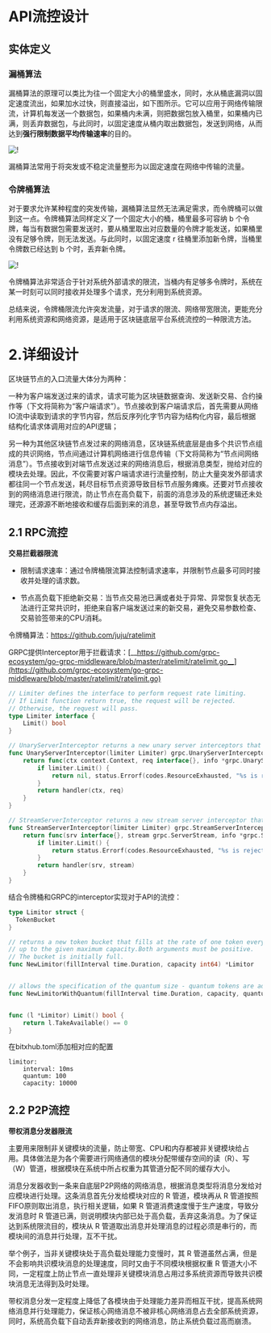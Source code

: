 # API流控设计

## 实体定义

### 漏桶算法

漏桶算法的原理可以类比为往一个固定大小的桶里盛水，同时，水从桶底漏洞以固定速度流出，如果加水过快，则直接溢出，如下图所示。它可以应用于网络传输限流，计算机每发送一个数据包，如果桶内未满，则把数据包放入桶里，如果桶内已满，则丢弃数据包，与此同时，以固定速度从桶内取出数据包，发送到网络，从而达到**强行限制数据平均传输速率**的目的。

![!](../../../assets/faucet.png)

漏桶算法常用于将突发或不稳定流量整形为以固定速度在网络中传输的流量。

### 令牌桶算法

对于要求允许某种程度的突发传输，漏桶算法显然无法满足需求，而令牌桶可以做到这一点。令牌桶算法同样定义了一个固定大小的桶，桶里最多可容纳 b 个令牌，每当有数据包需要发送时，要从桶里取出对应数量的令牌才能发送，如果桶里没有足够令牌，则无法发送。与此同时，以固定速度 r 往桶里添加新令牌，当桶里令牌数已经达到 b 个时，丢弃新令牌。

![!](../../../assets/token_bucket.png)

令牌桶算法非常适合于针对系统外部请求的限流，当桶内有足够多令牌时，系统在某一时刻可以同时接收并处理多个请求，充分利用到系统资源。

总结来说，令牌桶限流允许突发流量，对于请求的限流、网络带宽限流，更能充分利用系统资源和网络资源，是适用于区块链底层平台系统流控的一种限流方法。



# 2.详细设计

区块链节点的入口流量大体分为两种：

一种为客户端发送过来的请求，请求可能为区块链数据查询、发送新交易、合约操作等（下文将简称为“客户端请求”）。节点接收到客户端请求后，首先需要从网络IO流中读取到请求的字节内容，然后反序列化字节内容为结构化内容，最后根据结构化请求体调用对应的API逻辑；

另一种为其他区块链节点发过来的网络消息，区块链系统底层是由多个共识节点组成的共识网络，节点间通过计算机网络进行信息传输（下文将简称为“节点间网络消息”）。节点接收到对端节点发送过来的网络消息后，根据消息类型，抛给对应的模块去处理。因此，不仅需要对客户端请求进行流量控制，防止大量突发外部请求都往同一个节点发送，耗尽目标节点资源导致目标节点服务瘫痪。还要对节点接收到的网络消息进行限流，防止节点在高负载下，前面的消息涉及的系统逻辑还未处理完，还源源不断地接收和缓存后面到来的消息，甚至导致节点内存溢出。





## 2.1 RPC流控

**交易拦截器限流**

- 限制请求速率：通过令牌桶限流算法控制请求速率，并限制节点最多可同时接收并处理的请求数。

- 节点高负载下拒绝新交易：当节点交易池已满或者处于异常、异常恢复状态无法进行正常共识时，拒绝来自客户端发送过来的新交易，避免交易参数检查、交易验签带来的CPU消耗。

令牌桶算法：https://github.com/juju/ratelimit

GRPC提供Interceptor用于拦截请求：[__https://github.com/grpc-ecosystem/go-grpc-middleware/blob/master/ratelimit/ratelimit.go__](https://github.com/grpc-ecosystem/go-grpc-middleware/blob/master/ratelimit/ratelimit.go)

```go
// Limiter defines the interface to perform request rate limiting.
// If Limit function return true, the request will be rejected.
// Otherwise, the request will pass.
type Limiter interface {
	Limit() bool
}

// UnaryServerInterceptor returns a new unary server interceptors that performs request rate limiting.
func UnaryServerInterceptor(limiter Limiter) grpc.UnaryServerInterceptor {
	return func(ctx context.Context, req interface{}, info *grpc.UnaryServerInfo, handler grpc.UnaryHandler) (interface{}, error) {
		if limiter.Limit() {
			return nil, status.Errorf(codes.ResourceExhausted, "%s is rejected by grpc_ratelimit middleware, please retry later.", info.FullMethod)
		}
		return handler(ctx, req)
	}
}

// StreamServerInterceptor returns a new stream server interceptor that performs rate limiting on the request.
func StreamServerInterceptor(limiter Limiter) grpc.StreamServerInterceptor {
	return func(srv interface{}, stream grpc.ServerStream, info *grpc.StreamServerInfo, handler grpc.StreamHandler) error {
		if limiter.Limit() {
			return status.Errorf(codes.ResourceExhausted, "%s is rejected by grpc_ratelimit middleware, please retry later.", info.FullMethod)
		}
		return handler(srv, stream)
	}
}

```

结合令牌桶和GRPC的interceptor实现对于API的流控：

```go
type Limitor struct {
  TokenBucket
}

// returns a new token bucket that fills at the rate of one token every fillInterval,
// up to the given maximum capacity.Both arguments must be positive. 
// The bucket is initially full.
func NewLimitor(fillInterval time.Duration, capacity int64) *Limitor


// allows the specification of the quantum size - quantum tokens are added every fillInterval.
func NewLimitorWithQuantum(fillInterval time.Duration, capacity, quantum int64) *Limitor


func (l *Limitor) Limit() bool {
	return l.TakeAvailable() == 0
}

```



在bitxhub.toml添加相对应的配置

```text
limitor:
	interval: 10ms
	quantum: 100
    capacity: 10000
```

## 2.2 P2P流控

**带权消息分发器限流**

主要用来限制非关键模块的流量，防止带宽、CPU和内存都被非关键模块给占用。具体做法是为各个需要进行网络通信的模块分配带缓存空间的读（R）、写（W）管道，根据模块在系统中所占权重为其管道分配不同的缓存大小。

消息分发器收到一条来自底层P2P网络的网络消息，根据消息类型将消息分发给对应模块进行处理。这条消息首先分发给模块对应的 R 管道，模块再从 R 管道按照FIFO原则取出消息，执行相关逻辑，如果 R 管道消费速度慢于生产速度，导致分发消息时 R 管道已满，则说明模块内部已处于高负载，丢弃这条消息。为了保证达到系统限流目的，模块从 R 管道取出消息并处理消息的过程必须是串行的，而模块间的消息并行处理，互不干扰。

举个例子，当非关键模块处于高负载处理能力变慢时，其 R 管道虽然占满，但是不会影响共识模块消息的处理速度，同时又由于不同模块根据权重 R 管道大小不同，一定程度上防止节点一直处理非关键模块消息占用过多系统资源而导致共识模块消息无法得到及时处理。

带权消息分发一定程度上降低了各模块由于处理能力差异而相互干扰，提高系统网络消息并行处理能力，保证核心网络消息不被非核心网络消息占去全部系统资源，同时，系统高负载下自动丢弃新接收到的网络消息，防止系统负载过高而崩溃。
# 















































